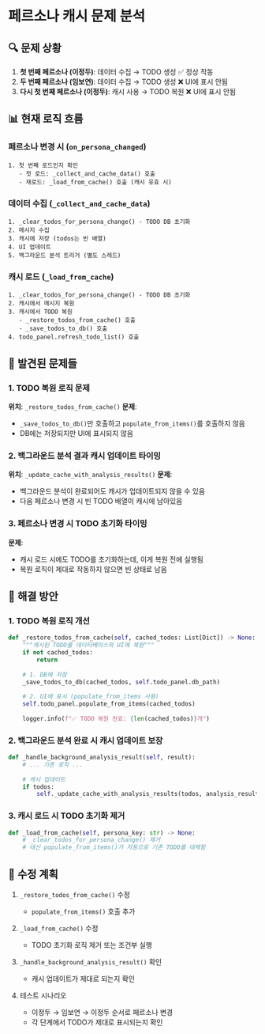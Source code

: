 # 페르소나 캐시 문제 분석

## 🔍 문제 상황
1. **첫 번째 페르소나 (이정두)**: 데이터 수집 → TODO 생성 ✅ 정상 작동
2. **두 번째 페르소나 (임보연)**: 데이터 수집 → TODO 생성 ❌ UI에 표시 안됨
3. **다시 첫 번째 페르소나 (이정두)**: 캐시 사용 → TODO 복원 ❌ UI에 표시 안됨

## 📊 현재 로직 흐름

### 페르소나 변경 시 (`on_persona_changed`)
```
1. 첫 번째 로드인지 확인
   - 첫 로드: _collect_and_cache_data() 호출
   - 재로드: _load_from_cache() 호출 (캐시 유효 시)
```

### 데이터 수집 (`_collect_and_cache_data`)
```
1. _clear_todos_for_persona_change() - TODO DB 초기화
2. 메시지 수집
3. 캐시에 저장 (todos는 빈 배열)
4. UI 업데이트
5. 백그라운드 분석 트리거 (별도 스레드)
```

### 캐시 로드 (`_load_from_cache`)
```
1. _clear_todos_for_persona_change() - TODO DB 초기화
2. 캐시에서 메시지 복원
3. 캐시에서 TODO 복원
   - _restore_todos_from_cache() 호출
   - _save_todos_to_db() 호출
4. todo_panel.refresh_todo_list() 호출
```

## 🐛 발견된 문제들

### 1. TODO 복원 로직 문제
**위치**: `_restore_todos_from_cache()`
**문제**: 
- `_save_todos_to_db()`만 호출하고 `populate_from_items()`를 호출하지 않음
- DB에는 저장되지만 UI에 표시되지 않음

### 2. 백그라운드 분석 결과 캐시 업데이트 타이밍
**위치**: `_update_cache_with_analysis_results()`
**문제**:
- 백그라운드 분석이 완료되어도 캐시가 업데이트되지 않을 수 있음
- 다음 페르소나 변경 시 빈 TODO 배열이 캐시에 남아있음

### 3. 페르소나 변경 시 TODO 초기화 타이밍
**문제**:
- 캐시 로드 시에도 TODO를 초기화하는데, 이게 복원 전에 실행됨
- 복원 로직이 제대로 작동하지 않으면 빈 상태로 남음

## 🔧 해결 방안

### 1. TODO 복원 로직 개선
```python
def _restore_todos_from_cache(self, cached_todos: List[Dict]) -> None:
    """캐시된 TODO를 데이터베이스와 UI에 복원"""
    if not cached_todos:
        return
    
    # 1. DB에 저장
    _save_todos_to_db(cached_todos, self.todo_panel.db_path)
    
    # 2. UI에 표시 (populate_from_items 사용)
    self.todo_panel.populate_from_items(cached_todos)
    
    logger.info(f"✅ TODO 복원 완료: {len(cached_todos)}개")
```

### 2. 백그라운드 분석 완료 시 캐시 업데이트 보장
```python
def _handle_background_analysis_result(self, result):
    # ... 기존 로직 ...
    
    # 캐시 업데이트
    if todos:
        self._update_cache_with_analysis_results(todos, analysis_results)
```

### 3. 캐시 로드 시 TODO 초기화 제거
```python
def _load_from_cache(self, persona_key: str) -> None:
    # _clear_todos_for_persona_change() 제거
    # 대신 populate_from_items()가 자동으로 기존 TODO를 대체함
```

## 📝 수정 계획

1. `_restore_todos_from_cache()` 수정
   - `populate_from_items()` 호출 추가
   
2. `_load_from_cache()` 수정
   - TODO 초기화 로직 제거 또는 조건부 실행
   
3. `_handle_background_analysis_result()` 확인
   - 캐시 업데이트가 제대로 되는지 확인

4. 테스트 시나리오
   - 이정두 → 임보연 → 이정두 순서로 페르소나 변경
   - 각 단계에서 TODO가 제대로 표시되는지 확인
